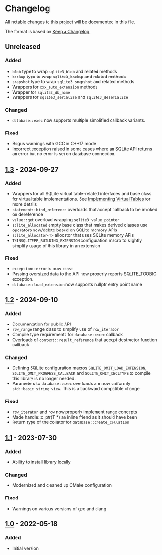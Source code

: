 # Changelog
All notable changes to this project will be documented in this file.

The format is based on [Keep a Changelog](https://keepachangelog.com/en/1.0.0/),

## Unreleased

### Added
- `blob` type to wrap `sqlite3_blob` and related methods
- `backup` type to wrap `sqlite3_backup` and related methods
- `snapshot` type to wrap `sqlite3_snapshot` and related methods
- Wrappers for `xxx_auto_extension` methods
- Wrapper for `sqlite3_db_name`
- Wrappers for `sqlite3_serialize` and `sqlite3_deserialize`

### Changed
- `database::exec` now supports multiple simplified callback variants.

### Fixed
- Bogus warnings with GCC in C++17 mode
- Incorrect exception raised in some cases where an SQLite API returns an error but no error is set on database
  connection.

## [1.3] - 2024-09-27

### Added
- Wrappers for all SQLite virtual table-related interfaces and base class for virtual table implementations.
  See [Implementing Virtual Tables](https://gershnik.github.io/thinsqlitepp/vtab-guide.html) for more details
- `statement::bind_reference` overloads that accept callback to be invoked on dereference
- `value::get` overload wrapping `sqlite3_value_pointer`
- `sqlite_allocated` empty base class that makes derived classes use operators new/delete based on SQLite
  memory APIs
- `sqlite_allocator<T>` allocator that uses SQLite memory APIs
- `THINSQLITEPP_BUILDING_EXTENSION` configuration macro to slightly simplify usage of this library in an
  extension

### Fixed
- `exception::error` is now `const`
- Passing oversized data to the API now properly reports SQLITE_TOOBIG exception.
- `database::load_extension` now supports nullptr entry point name

## [1.2] - 2024-09-10

### Added
- Documentation for public API
- `row_range` range class to simplify use of `row_iterator`
- Compile type requirements for `database::exec` callback
- Overloads of `context::result_reference` that accept destructor function callback

### Changed
- Defining SQLite configuration macros `SQLITE_OMIT_LOAD_EXTENSION`, `SQLITE_OMIT_PROGRESS_CALLBACK` and `SQLITE_OMIT_DECLTYPE`
to compile this library is no longer needed.
- Parameters to `database::exec` overloads are now uniformly `std::basic_string_view`. This is a backward compatible change

### Fixed
- `row_iterator` and `row` now properly implement range concepts
- Made handle::c_ptr(T *) an inline friend as it should have been 
- Return type of the collator for `database::create_collation`

## [1.1] - 2023-07-30

### Added
- Ability to install library locally

### Changed
- Modernized and cleaned up CMake configuration

### Fixed
- Warnings on various versions of gcc and clang

## [1.0] - 2022-05-18

### Added
- Initial version

[1.0]: https://github.com/gershnik/thinsqlitepp/releases/v1.0
[1.1]: https://github.com/gershnik/thinsqlitepp/releases/v1.1
[1.2]: https://github.com/gershnik/thinsqlitepp/releases/v1.2
[1.3]: https://github.com/gershnik/thinsqlitepp/releases/v1.3
